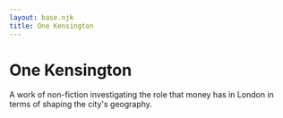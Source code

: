 ```yaml
---
layout: base.njk
title: One Kensington
---
```


# One Kensington

A work of non-fiction investigating the role that money has in London in terms of shaping the city's geography.